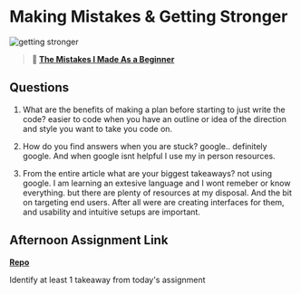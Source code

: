 # Making Mistakes & Getting Stronger

![getting stronger](https://bcw.blob.core.windows.net/public/img/lesson-images/js-bootcamp-logo.jpg)

> **📖 [The Mistakes I Made As a Beginner](https://codeworksacademy.com/fs-student-guide/resources/wk2/06-Coding-Mistakes)**

## Questions

1. What are the benefits of making a plan before starting to just write the code?
easier to code when you have an outline or idea of the direction and style you want to take you code on. 

2. How do you find answers when you are stuck?
google.. definitely google. And when google isnt helpful I use my in person resources. 

3. From the entire article what are your biggest takeaways?
not using google. I am learning an extesive language and I wont remeber or know everything. but there are plenty of resources at my disposal. 
And the bit on targeting end users. After all were are creating interfaces for them, and usability and intuitive setups are important.
## Afternoon Assignment Link

**[Repo](https://github.com/deriklee451/BossGame)**

Identify at least 1 takeaway from today's assignment
